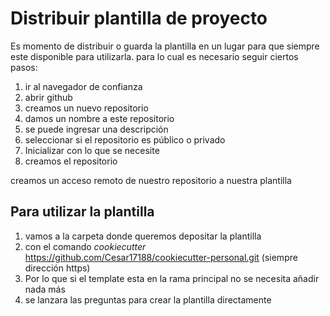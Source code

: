 # Distribuir plantilla de proyecto

Es momento de distribuir o guarda la plantilla en un lugar para que siempre este disponible para utilizarla. para lo cual es necesario seguir ciertos pasos:

1. ir al navegador de confianza
2. abrir github
3. creamos un nuevo repositorio
4. damos un nombre a este repositorio
5. se puede ingresar una descripción
6. seleccionar si el repositorio es público o privado
7. Inicializar con lo que se necesite
8. creamos el repositorio

creamos un acceso remoto de nuestro repositorio a nuestra plantilla 

## Para utilizar la plantilla
1. vamos a la carpeta donde queremos depositar la plantilla
2. con el comando $cookiecutter$ https://github.com/Cesar17188/cookiecutter-personal.git (siempre dirección https)
3. Por lo que si el template esta en la rama principal no se necesita añadir nada más
4. se lanzara las preguntas para crear la plantilla directamente
